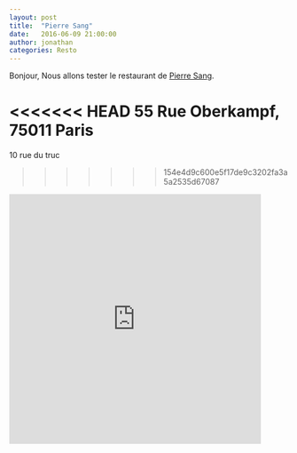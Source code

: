 ```yaml
---
layout: post
title:  "Pierre Sang"
date:   2016-06-09 21:00:00
author: jonathan
categories: Resto
---
```


Bonjour, 
Nous allons tester le restaurant de [Pierre Sang](http://www.pierresangboyer.com/EN/).

<<<<<<< HEAD
55 Rue Oberkampf, 75011 Paris
=======
10 rue du truc
>>>>>>> 154e4d9c600e5f17de9c3202fa3a5a2535d67087
<iframe src="https://www.google.com/maps/embed?pb=!1m18!1m12!1m3!1d2624.643202693231!2d2.3700050156746193!3d48.86501377928818!2m3!1f0!2f0!3f0!3m2!1i1024!2i768!4f13.1!3m3!1m2!1s0x47e66dfcb9930281%3A0x244f1b8030c5ffbb!2s6+Rue+Gambey%2C+75011+Paris!5e0!3m2!1sfr!2sfr!4v1465412667928" height="450" frameborder="0" style="border:0; width:90%; max-width:600px;" allowfullscreen></iframe>
